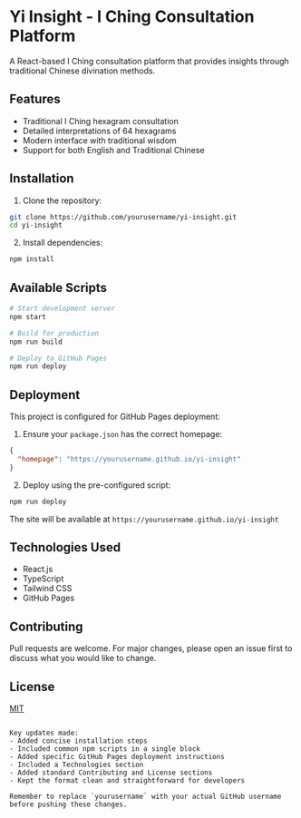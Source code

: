 # Yi Insight - I Ching Consultation Platform

A React-based I Ching consultation platform that provides insights through traditional Chinese divination methods.

## Features

- Traditional I Ching hexagram consultation
- Detailed interpretations of 64 hexagrams
- Modern interface with traditional wisdom
- Support for both English and Traditional Chinese

## Installation

1. Clone the repository:
```bash
git clone https://github.com/yourusername/yi-insight.git
cd yi-insight
```

2. Install dependencies:
```bash
npm install
```

## Available Scripts

```bash
# Start development server
npm start

# Build for production
npm run build

# Deploy to GitHub Pages
npm run deploy
```

## Deployment

This project is configured for GitHub Pages deployment:

1. Ensure your `package.json` has the correct homepage:
```json
{
  "homepage": "https://yourusername.github.io/yi-insight"
}
```

2. Deploy using the pre-configured script:
```bash
npm run deploy
```

The site will be available at `https://yourusername.github.io/yi-insight`

## Technologies Used

- React.js
- TypeScript
- Tailwind CSS
- GitHub Pages

## Contributing

Pull requests are welcome. For major changes, please open an issue first to discuss what you would like to change.

## License

[MIT](https://choosealicense.com/licenses/mit/)
```

Key updates made:
- Added concise installation steps
- Included common npm scripts in a single block
- Added specific GitHub Pages deployment instructions
- Included a Technologies section
- Added standard Contributing and License sections
- Kept the format clean and straightforward for developers

Remember to replace `yourusername` with your actual GitHub username before pushing these changes.